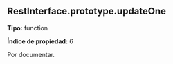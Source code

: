 ## RestInterface.prototype.updateOne

**Tipo:** function

**Índice de propiedad:** 6

Por documentar.



